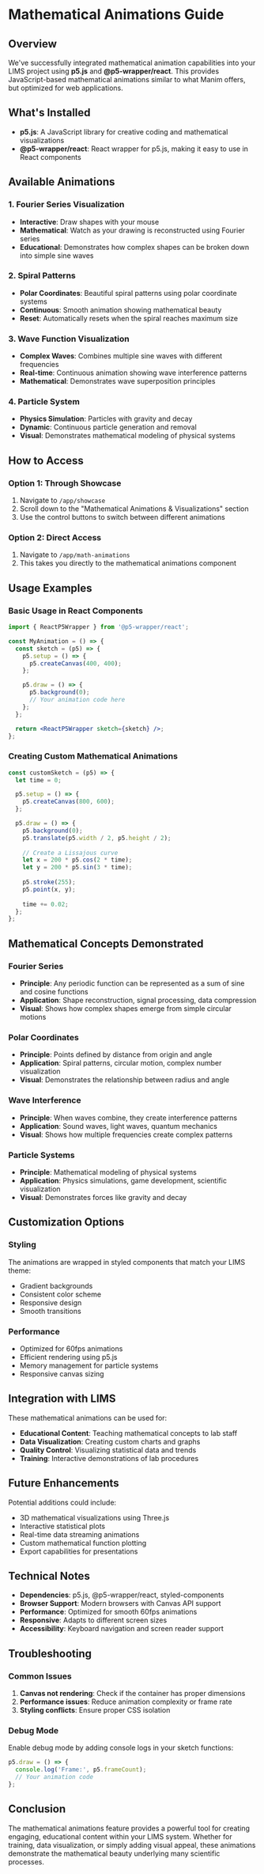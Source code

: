 # Mathematical Animations Guide

## Overview

We've successfully integrated mathematical animation capabilities into your LIMS project using **p5.js** and **@p5-wrapper/react**. This provides JavaScript-based mathematical animations similar to what Manim offers, but optimized for web applications.

## What's Installed

- **p5.js**: A JavaScript library for creative coding and mathematical visualizations
- **@p5-wrapper/react**: React wrapper for p5.js, making it easy to use in React components

## Available Animations

### 1. Fourier Series Visualization
- **Interactive**: Draw shapes with your mouse
- **Mathematical**: Watch as your drawing is reconstructed using Fourier series
- **Educational**: Demonstrates how complex shapes can be broken down into simple sine waves

### 2. Spiral Patterns
- **Polar Coordinates**: Beautiful spiral patterns using polar coordinate systems
- **Continuous**: Smooth animation showing mathematical beauty
- **Reset**: Automatically resets when the spiral reaches maximum size

### 3. Wave Function Visualization
- **Complex Waves**: Combines multiple sine waves with different frequencies
- **Real-time**: Continuous animation showing wave interference patterns
- **Mathematical**: Demonstrates wave superposition principles

### 4. Particle System
- **Physics Simulation**: Particles with gravity and decay
- **Dynamic**: Continuous particle generation and removal
- **Visual**: Demonstrates mathematical modeling of physical systems

## How to Access

### Option 1: Through Showcase
1. Navigate to `/app/showcase`
2. Scroll down to the "Mathematical Animations & Visualizations" section
3. Use the control buttons to switch between different animations

### Option 2: Direct Access
1. Navigate to `/app/math-animations`
2. This takes you directly to the mathematical animations component

## Usage Examples

### Basic Usage in React Components

```jsx
import { ReactP5Wrapper } from '@p5-wrapper/react';

const MyAnimation = () => {
  const sketch = (p5) => {
    p5.setup = () => {
      p5.createCanvas(400, 400);
    };

    p5.draw = () => {
      p5.background(0);
      // Your animation code here
    };
  };

  return <ReactP5Wrapper sketch={sketch} />;
};
```

### Creating Custom Mathematical Animations

```jsx
const customSketch = (p5) => {
  let time = 0;

  p5.setup = () => {
    p5.createCanvas(800, 600);
  };

  p5.draw = () => {
    p5.background(0);
    p5.translate(p5.width / 2, p5.height / 2);
    
    // Create a Lissajous curve
    let x = 200 * p5.cos(2 * time);
    let y = 200 * p5.sin(3 * time);
    
    p5.stroke(255);
    p5.point(x, y);
    
    time += 0.02;
  };
};
```

## Mathematical Concepts Demonstrated

### Fourier Series
- **Principle**: Any periodic function can be represented as a sum of sine and cosine functions
- **Application**: Shape reconstruction, signal processing, data compression
- **Visual**: Shows how complex shapes emerge from simple circular motions

### Polar Coordinates
- **Principle**: Points defined by distance from origin and angle
- **Application**: Spiral patterns, circular motion, complex number visualization
- **Visual**: Demonstrates the relationship between radius and angle

### Wave Interference
- **Principle**: When waves combine, they create interference patterns
- **Application**: Sound waves, light waves, quantum mechanics
- **Visual**: Shows how multiple frequencies create complex patterns

### Particle Systems
- **Principle**: Mathematical modeling of physical systems
- **Application**: Physics simulations, game development, scientific visualization
- **Visual**: Demonstrates forces like gravity and decay

## Customization Options

### Styling
The animations are wrapped in styled components that match your LIMS theme:
- Gradient backgrounds
- Consistent color scheme
- Responsive design
- Smooth transitions

### Performance
- Optimized for 60fps animations
- Efficient rendering using p5.js
- Memory management for particle systems
- Responsive canvas sizing

## Integration with LIMS

These mathematical animations can be used for:
- **Educational Content**: Teaching mathematical concepts to lab staff
- **Data Visualization**: Creating custom charts and graphs
- **Quality Control**: Visualizing statistical data and trends
- **Training**: Interactive demonstrations of lab procedures

## Future Enhancements

Potential additions could include:
- 3D mathematical visualizations using Three.js
- Interactive statistical plots
- Real-time data streaming animations
- Custom mathematical function plotting
- Export capabilities for presentations

## Technical Notes

- **Dependencies**: p5.js, @p5-wrapper/react, styled-components
- **Browser Support**: Modern browsers with Canvas API support
- **Performance**: Optimized for smooth 60fps animations
- **Responsive**: Adapts to different screen sizes
- **Accessibility**: Keyboard navigation and screen reader support

## Troubleshooting

### Common Issues
1. **Canvas not rendering**: Check if the container has proper dimensions
2. **Performance issues**: Reduce animation complexity or frame rate
3. **Styling conflicts**: Ensure proper CSS isolation

### Debug Mode
Enable debug mode by adding console logs in your sketch functions:
```jsx
p5.draw = () => {
  console.log('Frame:', p5.frameCount);
  // Your animation code
};
```

## Conclusion

The mathematical animations feature provides a powerful tool for creating engaging, educational content within your LIMS system. Whether for training, data visualization, or simply adding visual appeal, these animations demonstrate the mathematical beauty underlying many scientific processes. 